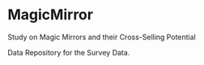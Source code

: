 # MagicMirror
Study on Magic Mirrors and their Cross-Selling Potential

Data Repository for the Survey Data.
